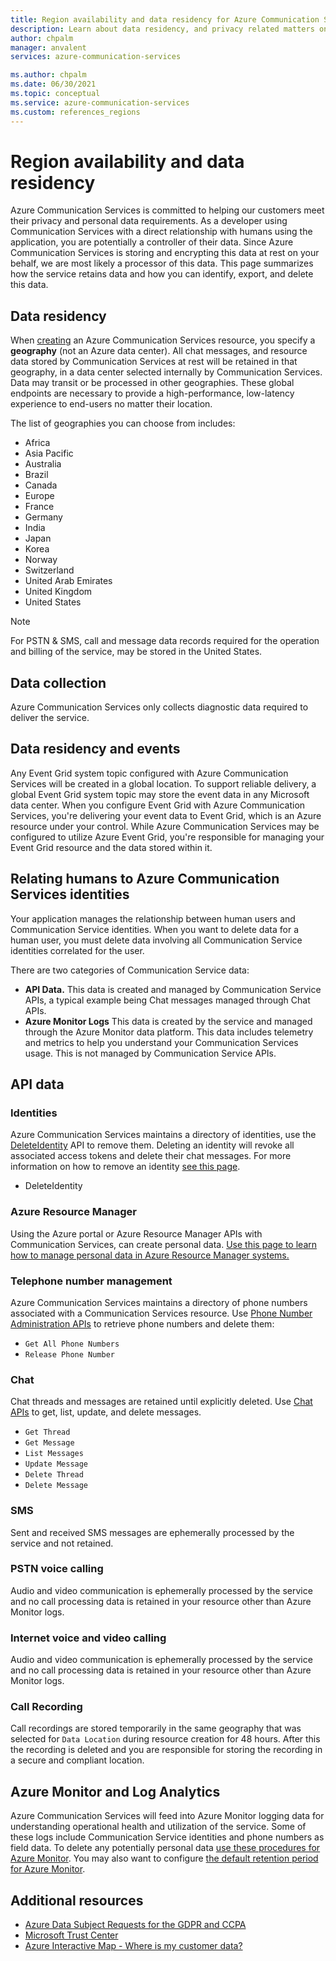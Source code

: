 ```yaml
---
title: Region availability and data residency for Azure Communication Services
description: Learn about data residency, and privacy related matters on Azure Communication Services
author: chpalm
manager: anvalent
services: azure-communication-services

ms.author: chpalm
ms.date: 06/30/2021
ms.topic: conceptual
ms.service: azure-communication-services
ms.custom: references_regions
---
```


# Region availability and data residency

Azure Communication Services is committed to helping our customers meet their privacy and personal data requirements. As a developer using Communication Services with a direct relationship with humans using the application, you are potentially a controller of their data. Since Azure Communication Services is storing and encrypting this data at rest on your behalf, we are most likely a processor of this data. This page summarizes how the service retains data and how you can identify, export, and delete this data.

## Data residency

When [creating](../quickstarts/create-communication-resource.md) an Azure Communication Services resource, you specify a **geography** (not an Azure data center). All chat messages, and resource data stored by Communication Services at rest will be retained in that geography, in a data center selected internally by Communication Services. Data may transit or be processed in other geographies. These global endpoints are necessary to provide a high-performance, low-latency experience to end-users no matter their location.

The list of geographies you can choose from includes:
- Africa
- Asia Pacific
- Australia
- Brazil
- Canada
- Europe
- France
- Germany
- India
- Japan
- Korea
- Norway
- Switzerland
- United Arab Emirates
- United Kingdom
- United States

> [!NOTE]
> For PSTN & SMS, call and message data records required for the operation and billing of the service, may be stored in the United States.

## Data collection

Azure Communication Services only collects diagnostic data required to deliver the service. 

## Data residency and events

Any Event Grid system topic configured with Azure Communication Services will be created in a global location. To support reliable delivery, a global Event Grid system topic may store the event data in any Microsoft data center. When you configure Event Grid with Azure Communication Services, you're delivering your event data to Event Grid, which is an Azure resource under your control. While Azure Communication Services may be configured to utilize Azure Event Grid, you're responsible for managing your Event Grid resource and the data stored within it.

## Relating humans to Azure Communication Services identities

Your application manages the relationship between human users and Communication Service identities. When you want to delete data for a human user, you must delete data involving all Communication Service identities correlated for the user.

There are two categories of Communication Service data:
- **API Data.** This data is created and managed by Communication Service APIs, a typical example being Chat messages managed through Chat APIs.
- **Azure Monitor Logs** This data is created by the service and managed through the Azure Monitor data platform. This data includes telemetry and metrics to help you understand your Communication Services usage. This is not managed by Communication Service APIs.

## API data

### Identities

Azure Communication Services maintains a directory of identities, use the [DeleteIdentity](/rest/api/communication/communication-identity/delete?tabs=HTTP) API to remove them. Deleting an identity will revoke all associated access tokens and delete their chat messages. For more information on how to remove an identity [see this page](../quickstarts/access-tokens.md).

- DeleteIdentity

### Azure Resource Manager

Using the Azure portal or Azure Resource Manager APIs with Communication Services, can create personal data. [Use this page to learn how to manage personal data in Azure Resource Manager systems.](../../azure-resource-manager/management/resource-manager-personal-data.md)

### Telephone number management

Azure Communication Services maintains a directory of phone numbers associated with a Communication Services resource. Use [Phone Number Administration APIs](/rest/api/communication/phonenumbers) to retrieve phone numbers and delete them:

- `Get All Phone Numbers`
- `Release Phone Number`

### Chat

Chat threads and messages are retained until explicitly deleted. Use [Chat APIs](/rest/api/communication/chat/chatthread) to get, list, update, and delete messages.

- `Get Thread`
- `Get Message`
- `List Messages`
- `Update Message`
- `Delete Thread`
- `Delete Message`

### SMS

Sent and received SMS messages are ephemerally processed by the service and not retained.

### PSTN voice calling

Audio and video communication is ephemerally processed by the service and no call processing data is retained in your resource other than Azure Monitor logs.

### Internet voice and video calling

Audio and video communication is ephemerally processed by the service and no call processing data is retained in your resource other than Azure Monitor logs.

### Call Recording

Call recordings are stored temporarily in the same geography that was selected for ```Data Location``` during resource creation for 48 hours. After this the recording is deleted and you are responsible for storing the recording in a secure and compliant location.

## Azure Monitor and Log Analytics

Azure Communication Services will feed into Azure Monitor logging data for understanding operational health and utilization of the service. Some of these logs include Communication Service identities and phone numbers as field data. To delete any potentially personal data [use these procedures for Azure Monitor](../../azure-monitor/logs/personal-data-mgmt.md). You may also want to configure [the default retention period for Azure Monitor](../../azure-monitor/logs/data-retention-archive.md).

## Additional resources

- [Azure Data Subject Requests for the GDPR and CCPA](/microsoft-365/compliance/gdpr-dsr-azure)
- [Microsoft Trust Center](https://www.microsoft.com/trust-center/privacy/data-location)
- [Azure Interactive Map - Where is my customer data?](https://infrastructuremap.microsoft.com/)
